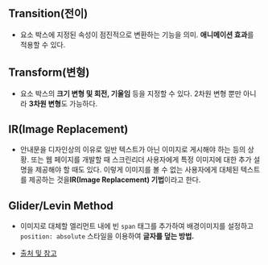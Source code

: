 ## Transition(전이)

- 요소 박스에 지정된 속성이 점진적으로 변환하는 기능을 의미. **애니메이션 효과**를 적용할 수 있다.

## Transform(변형)

- 요소 박스의 **크기 변형 및 회전, 기울임** 등을 지정할 수 있다. 2차원 변형 뿐만 아니라 **3차원 변형**도 가능하다.



## IR(Image Replacement)

- 안내문을 디자인상의 이유로 일반 텍스트가 아닌 이미지로 게시해야 하는 등의 상황. 또는 웹 페이지를 개발할 때 
스크린리더 사용자에게 특정 이미지에 대한 추가 설명을 제공해야 할 때도 있다. 이렇게 이미지를 볼 수 없는 
사용자에게 대체된 텍스트를 제공하는 것을**IR(Image Replacement) 기법**이라고 한다.

## Glider/Levin Method

- 이미지로 대체할 엘리먼트 내에 빈 `span` 태그를 추가하여 배경이미지를 설정하고 `position: absolute` 스타일을 이용하여 **글자를 덮는 방법.**

- [출처 및 참고](<https://nuli.navercorp.com/sharing/blog/post/1132804>)
